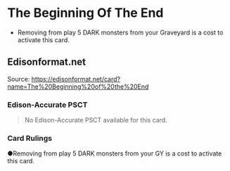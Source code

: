 # The Beginning Of The End

*   Removing from play 5 DARK monsters from your Graveyard is a cost to activate this card.

## Edisonformat.net

Source: https://edisonformat.net/card?name=The%20Beginning%20of%20the%20End

### Edison-Accurate PSCT

> No Edison-Accurate PSCT available for this card.

### Card Rulings

●Removing from play 5 DARK monsters from your GY is a cost to activate this card.
            